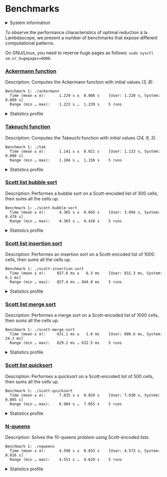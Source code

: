# Benchmarks

<details>
<summary>System information</summary>

```
                          ./+o+-       etiamz@etiamz
                  yyyyy- -yyyyyy+      OS: Ubuntu 24.04 noble
               ://+//////-yyyyyyo      Kernel: x86_64 Linux 6.8.0-60-generic
           .++ .:/++++++/-.+sss/`      Uptime: 16m
         .:++o:  /++++++++/:--:/-      Packages: 2799
        o:+o+:++.`..```.-/oo+++++/     Shell: bash 5.2.21
       .:+o:+o/.          `+sssoo+/    Resolution: 3840x2400
  .++/+:+oo+o:`             /sssooo.   DE: GNOME 46.7
 /+++//+:`oo+o               /::--:.   WM: Mutter
 \+/+o+++`o++o               ++////.   WM Theme: Adwaita
  .++.o+++oo+:`             /dddhhh.   GTK Theme: Yaru-red [GTK2/3]
       .+.o+oo:.          `oddhhhh+    Icon Theme: Yaru-red
        \+.++o+o``-````.:ohdhhhhh+     Font: Ubuntu Sans Bold 11 @wght=700
         `:o+++ `ohhhhhhhhyo++os:      Disk: 389G / 484G (85%)
           .o:`.syhhhhhhh/.oo++o`      CPU: AMD Ryzen 9 5900HX with Radeon Graphics @ 16x 4.68GHz
               /osyyyyyyo++ooo+++/     GPU: AMD/ATI Cezanne [Radeon Vega Series / Radeon Vega Mobile Series]
                   ````` +oo+++o\:     RAM: 5849MiB / 15388MiB
                          `oo++.
```

</details>

To observe the performance characteristics of optimal reduction à la Lambdascope, we present a number of benchmarks that expose different computational patterns.

On GNU/Linux, you need to reserve huge pages as follows: `sudo sysctl vm.nr_hugepages=6000`.

### [Ackermann function](ackermann.c)

Description: Computes the Ackermann function with initial values _(3, 8)_.

```
Benchmark 1: ./ackermann
  Time (mean ± σ):      1.229 s ±  0.006 s    [User: 1.220 s, System: 0.009 s]
  Range (min … max):    1.223 s …  1.239 s    5 runs
```

<details>
<summary>Statistics profile</summary>

```
   Family reductions: 5571998
        Commutations: 19508073
       Annihilations: 2025
          Expansions: 2785999
     Cell operations: 12538012
  Barrier operations: 4179998
  Total interactions: 44586105
 Garbage collections: 44575980
  Delimiter mergings: 2788012
Delimiter extrusions: 4182018
      Total rewrites: 96132115
        Sharing work: 10.15%
    Bookkeeping work: 18.85%
     Peak node count: 4182126
```

</details>

### [Takeuchi function](tak.c)

Description: Computes the Takeuchi function with initial values _(24, 9, 3)_.

```
Benchmark 1: ./tak
  Time (mean ± σ):      1.141 s ±  0.021 s    [User: 1.133 s, System: 0.008 s]
  Range (min … max):    1.104 s …  1.156 s    5 runs
```

<details>
<summary>Statistics profile</summary>

```
   Family reductions: 4666911
        Commutations: 22878891
       Annihilations: 1780801
          Expansions: 1555637
     Cell operations: 5833638
  Barrier operations: 4507471
  Total interactions: 41223349
 Garbage collections: 43150388
  Delimiter mergings: 6326998
Delimiter extrusions: 3792105
      Total rewrites: 94492840
        Sharing work: 14.96%
    Bookkeeping work: 28.90%
     Peak node count: 3889561
```

</details>

### [Scott list bubble sort](scott-bubble-sort.c)

Description: Performes a bubble sort on a Scott-encoded list of 300 cells, then sums all the cells up.

```
Benchmark 1: ./scott-bubble-sort
  Time (mean ± σ):      4.365 s ±  0.045 s    [User: 3.894 s, System: 0.470 s]
  Range (min … max):    4.303 s …  4.410 s    5 runs
```

<details>
<summary>Statistics profile</summary>

```
   Family reductions: 632709
        Commutations: 151741682
       Annihilations: 27897016
          Expansions: 46052
     Cell operations: 271498
  Barrier operations: 14221657
  Total interactions: 194810614
 Garbage collections: 1906453
  Delimiter mergings: 362394
Delimiter extrusions: 1528812
      Total rewrites: 198608273
        Sharing work: 95.68%
    Bookkeeping work: 16.68%
     Peak node count: 148549009
```

</details>

### [Scott list insertion sort](scott-insertion-sort.c)

Description: Performes an insertion sort on a Scott-encoded list of 1000 cells, then sums all the cells up.

```
Benchmark 1: ./scott-insertion-sort
  Time (mean ± σ):     837.6 ms ±   6.3 ms    [User: 831.3 ms, System: 6.1 ms]
  Range (min … max):   827.4 ms … 844.0 ms    5 runs
```

<details>
<summary>Statistics profile</summary>

```
   Family reductions: 4015006
        Commutations: 12008007
       Annihilations: 1498500
          Expansions: 502502
     Cell operations: 1500500
  Barrier operations: 4509500
  Total interactions: 24034015
 Garbage collections: 22531515
  Delimiter mergings: 4502501
Delimiter extrusions: 4998999
      Total rewrites: 56067030
        Sharing work: 5.35%
    Bookkeeping work: 42.84%
     Peak node count: 1014249
```

</details>

### [Scott list merge sort](scott-merge-sort.c)

Description: Performes a merge sort on a Scott-encoded list of 1000 cells, then sums all the cells up.

```
Benchmark 1: ./scott-merge-sort
  Time (mean ± σ):     631.1 ms ±   1.6 ms    [User: 606.6 ms, System: 24.3 ms]
  Range (min … max):   629.2 ms … 632.5 ms    5 runs
```

<details>
<summary>Statistics profile</summary>

```
   Family reductions: 223404
        Commutations: 23750874
       Annihilations: 5503103
          Expansions: 18907
     Cell operations: 28931
  Barrier operations: 1510973
  Total interactions: 31036192
 Garbage collections: 687208
  Delimiter mergings: 185063
Delimiter extrusions: 9893731
      Total rewrites: 41802194
        Sharing work: 24.61%
    Bookkeeping work: 78.94%
     Peak node count: 7575569
```

</details>

### [Scott list quicksort](scott-quicksort.c)

Description: Performes a quicksort on a Scott-encoded list of 500 cells, then sums all the cells up.

```
Benchmark 1: ./scott-quicksort
  Time (mean ± σ):      7.035 s ±  0.029 s    [User: 7.030 s, System: 0.005 s]
  Range (min … max):    6.984 s …  7.055 s    5 runs
```

<details>
<summary>Statistics profile</summary>

```
   Family reductions: 3008506
        Commutations: 345694771
       Annihilations: 86947759
          Expansions: 377252
     Cell operations: 749500
  Barrier operations: 3753004
  Total interactions: 440530792
 Garbage collections: 5304042
  Delimiter mergings: 2877245
Delimiter extrusions: 173031257
      Total rewrites: 621743336
        Sharing work: 0.56%
    Bookkeeping work: 84.20%
     Peak node count: 1064615
```

</details>

### [N-queens](nqueens.c)

Description: Solves the 10-queens problem using Scott-encoded lists.

```
Benchmark 1: ./nqueens
  Time (mean ± σ):      4.590 s ±  0.033 s    [User: 4.573 s, System: 0.016 s]
  Range (min … max):    4.551 s …  4.629 s    5 runs
```

<details>
<summary>Statistics profile</summary>

```
   Family reductions: 16117939
        Commutations: 147016880
       Annihilations: 29144059
          Expansions: 2899293
     Cell operations: 11692140
  Barrier operations: 18373645
  Total interactions: 225243956
 Garbage collections: 108055973
  Delimiter mergings: 11649817
Delimiter extrusions: 32325233
      Total rewrites: 377274979
        Sharing work: 25.20%
    Bookkeeping work: 34.40%
     Peak node count: 6662066
```

</details>
